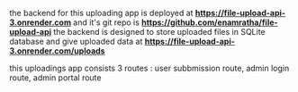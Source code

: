 the backend for this uploading app is deployed at **https://file-upload-api-3.onrender.com** and it's git repo is **https://github.com/enamratha/file-upload-api**
the backend is designed to store uploaded files in SQLite database and give uploaded data at **https://file-upload-api-3.onrender.com/uploads**

this uploadings app consists 3 routes : user subbmission route, admin login route, admin portal route

